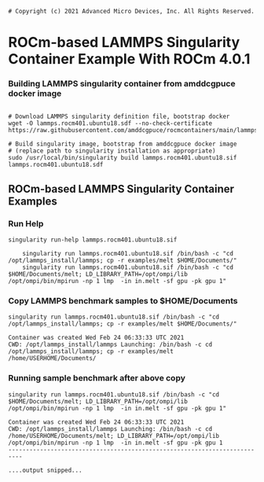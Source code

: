 ```
# Copyright (c) 2021 Advanced Micro Devices, Inc. All Rights Reserved.
```
# ROCm-based LAMMPS Singularity Container Example With ROCm 4.0.1

### Building LAMMPS singularity container from amddcgpuce docker image
```

# Download LAMMPS singularity definition file, bootstrap docker
wget -O lammps.rocm401.ubuntu18.sdf --no-check-certificate https://raw.githubusercontent.com/amddcgpuce/rocmcontainers/main/lammps/rocm401/lammps.rocm401.ubuntu18.sdf

# Build singularity image, bootstrap from amddcgpuce docker image
# (replace path to singularity installation as appropriate)
sudo /usr/local/bin/singularity build lammps.rocm401.ubuntu18.sif lammps.rocm401.ubuntu18.sdf

```

## ROCm-based LAMMPS Singularity Container Examples
### Run Help
```
singularity run-help lammps.rocm401.ubuntu18.sif

    singularity run lammps.rocm401.ubuntu18.sif /bin/bash -c "cd /opt/lammps_install/lammps; cp -r examples/melt $HOME/Documents/"
    singularity run lammps.rocm401.ubuntu18.sif /bin/bash -c "cd $HOME/Documents/melt; LD_LIBRARY_PATH=/opt/ompi/lib /opt/ompi/bin/mpirun -np 1 lmp  -in in.melt -sf gpu -pk gpu 1"

```

### Copy LAMMPS benchmark samples to $HOME/Documents
```
singularity run lammps.rocm401.ubuntu18.sif /bin/bash -c "cd /opt/lammps_install/lammps; cp -r examples/melt $HOME/Documents/"

Container was created Wed Feb 24 06:33:33 UTC 2021
CWD: /opt/lammps_install/lammps Launching: /bin/bash -c cd /opt/lammps_install/lammps; cp -r examples/melt /home/USERHOME/Documents/

```

### Running sample benchmark after above copy
```
singularity run lammps.rocm401.ubuntu18.sif /bin/bash -c "cd $HOME/Documents/melt; LD_LIBRARY_PATH=/opt/ompi/lib /opt/ompi/bin/mpirun -np 1 lmp  -in in.melt -sf gpu -pk gpu 1"

Container was created Wed Feb 24 06:33:33 UTC 2021
CWD: /opt/lammps_install/lammps Launching: /bin/bash -c cd /home/USERHOME/Documents/melt; LD_LIBRARY_PATH=/opt/ompi/lib /opt/ompi/bin/mpirun -np 1 lmp  -in in.melt -sf gpu -pk gpu 1
--------------------------------------------------------------------------

....output snipped...

```

